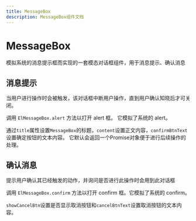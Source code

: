 ```yaml
---
title: MessageBox
description: MessageBox组件文档
---
```


# MessageBox

模拟系统的消息提示框而实现的一套模态对话框组件，用于消息提示、确认消息

## 消息提示

当用户进行操作时会被触发，该对话框中断用户操作，直到用户确认知晓后才可关闭。

调用 `ElMessageBox.alert` 方法以打开 alert 框。 它模拟了系统的 alert。

通过`title`属性设置`MessageBox`的标题，`content`设置正文内容，`confirmBtnText`设置确定按钮的文本内容。
它默认会返回一个Promise对象便于进行后续操作的处理。

<preview path="../demo/MessageBox/Basic.vue"></preview>

## 确认消息

提示用户确认其已经触发的动作，并询问是否进行此操作时会用到此对话框

调用 `ElMessageBox.confirm` 方法以打开 confirm 框。它模拟了系统的 confirm。

`showCancelBtn`设置是否显示取消按钮和`cancelBtnText`设置取消按钮的文本内容。
<preview path="../demo/MessageBox/Confirm.vue"></preview>
